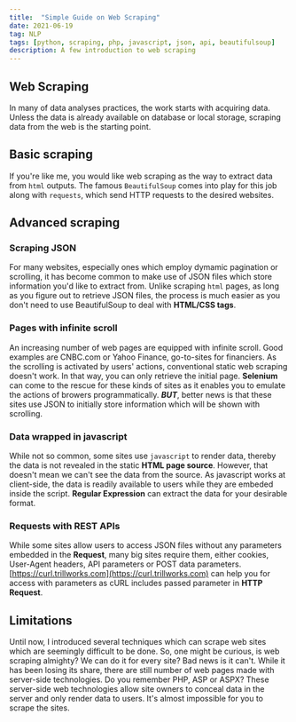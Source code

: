 ```yaml
---
title:  "Simple Guide on Web Scraping"
date: 2021-06-19
tag: NLP
tags: [python, scraping, php, javascript, json, api, beautifulsoup]
description: A few introduction to web scraping
---
```


## Web Scraping
In many of data analyses practices, the work starts with acquiring data. Unless the data is already available on database or local storage, scraping data from the web is the starting point.

## Basic scraping
If you're like me, you would like web scraping as the way to extract data from `html` outputs. The famous `BeautifulSoup` comes into play for this job along with `requests`, which send HTTP requests to the desired websites.

## Advanced scraping

### Scraping JSON
For many websites, especially ones which employ dymamic pagination or scrolling, it has become common to make use of JSON files which store information you'd like to extract from. Unlike scraping `html` pages, as long as you figure out to retrieve JSON files, the process is much easier as you don't need to use BeautifulSoup to deal with **HTML/CSS tags**.

### Pages with infinite scroll
An increasing number of web pages are equipped with infinite scroll. Good examples are CNBC.com or Yahoo Finance, go-to-sites for financiers. As the scrolling is activated by users' actions, conventional static web scraping doesn't work. In that way, you can only retrieve the initial page. **Selenium** can come to the rescue for these kinds of sites as it enables you to emulate the actions of browers programmatically. ***BUT***, better news is that these sites use JSON to initially store information which will be shown with scrolling.

### Data wrapped in javascript
While not so common, some sites use `javascript` to render data, thereby the data is not revealed in the static **HTML page source**. However, that doesn't mean we can't see the data from the source. As javascript works at client-side, the data is readily available to users while they are embeded inside the script. **Regular Expression** can extract the data for your desirable format.

### Requests with REST APIs
While some sites allow users to access JSON files without any parameters embedded in the **Request**, many big sites require them, either cookies, User-Agent headers, API parameters or POST data parameters. [https://curl.trillworks.com](https://curl.trillworks.com) can help you for access with parameters as cURL includes passed parameter in **HTTP Request**.


## Limitations
Until now, I introduced several techniques which can scrape web sites which are seemingly difficult to be done. So, one might be curious, is web scraping almighty? We can do it for every site? Bad news is it can't. While it has been losing its share, there are still number of web pages made with server-side technologies. Do you remember PHP, ASP or ASPX? These server-side web technologies allow site owners to conceal data in the server and only render data to users. It's almost impossible for you to scrape the sites.